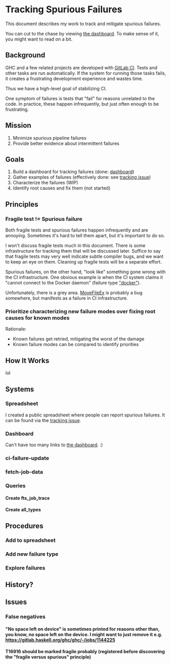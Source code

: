 # Tracking Spurious Failures

This document describes my work to track and mitigate spurious failures.

You can cut to the chase by viewing [the dashboard][dashboard]. To make sense of
it, you might want to read on a bit.


## Background

GHC and a few related projects are developed with [GitLab CI]. Tests and other
tasks are run automatically. If the system for running those tasks fails, it
creates a frustrating development experience and wastes time.

Thus we have a high-level goal of stabilizing CI.

One symptom of failures is tests that "fail" for reasons unrelated to the
code. In practice, these happen infrequently, but just often enough to be
frustrating. 

## Mission

1. Minimize spurious pipeline failures
1. Provide better evidence about intermittent failures

## Goals

1. Build a dashboard for tracking failures (done: [dashboard])
1. Gather examples of failures (effectively done: see [tracking issue])
1. Characterize the failures (WIP)
1. Identify root causes and fix them (not started)

## Principles
### Fragile test != Spurious failure

Both fragile tests and spurious failures happen infrequently and are annoying.
Sometimes it's hard to tell them apart, but it's important to do so.

I won't discuss fragile tests much in this document. There is some
infrastructure for tracking them that will be discussed later. Suffice to say
that fragile tests may very well indicate subtle compiler bugs, and we want to
keep an eye on them. Cleaning up fragile tests will be a separate effort.

Spurious failures, on the other hand, "look like" something gone wrong with the
CI infrastructure. One obvious example is when the CI system claims it "cannot
connect to the Docker daemon" (failure type ["docker"][docker fail]).

Unfortunately, there is a grey area. [MoveFileEx] is probably a bug somewhere,
but manifests as a failure in CI infrastructure.

### Prioritize characterizing new failure modes over fixing root causes for known modes

Rationale:
* Known failures get retried, mitigating the worst of the damage
* Known failure modes can be compared to identify priorities

## How It Works

lol

## Systems
### Spreadsheet

I created a public spreadsheet where people can report spurious failures. It can
be found via the [tracking issue].

### Dashboard

Can't have too many links to [the dashboard][dashboard]. :) 

### ci-failure-update

### fetch-job-data
### Queries
#### Create fts_job_trace
#### Create all_types
## Procedures
### Add to spreadsheet
### Add new failure type
### Explore failures
## History?
## Issues
### False negatives
#### "No space left on device" is sometimes printed for reasons other than, you know, no space left on the device. I might want to just remove it e.g. https://gitlab.haskell.org/ghc/ghc/-/jobs/1144225
#### T16916 should be marked fragile probably (registered before discovering the "fragile versus spurious" principle)

[dashboard]: https://grafana.gitlab.haskell.org/d/167r9v6nk/ci-spurious-failures?orgId=2&from=now-90d&to=now&refresh=5m
[GitLab CI]: https://gitlab.haskell.org/help/ci/index.md
[docker fail]: https://grafana.gitlab.haskell.org/d/167r9v6nk/ci-spurious-failures?orgId=2&from=now-90d&to=now&refresh=5m&var-types=docker
[MoveFileEx]: https://grafana.gitlab.haskell.org/d/167r9v6nk/ci-spurious-failures?orgId=2&from=now-90d&to=now&refresh=5m&var-types=MoveFileEx
[tracking issue]: https://gitlab.haskell.org/ghc/ghc/-/issues/21591
